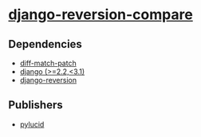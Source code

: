 # [django-reversion-compare](https://pypi.org/project/django-reversion-compare)

## Dependencies
- [diff-match-patch](packages/d/diff-match-patch.md)
- [django (>=2.2,<3.1)](packages/d/django.md)
- [django-reversion](packages/d/django-reversion.md)



## Publishers
- [pylucid](https://pypi.org/user/pylucid)

